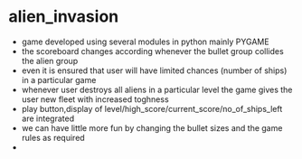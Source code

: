 # alien_invasion
* game developed using several modules in python mainly PYGAME
* the scoreboard changes according whenever the bullet group collides the alien group
* even it is ensured that user will have limited chances (number of ships) in a particular game
* whenever user destroys all aliens in a particular level the game gives the user new fleet with increased toghness
* play button,display of level/high_score/current_score/no_of_ships_left are integrated
* we can have little more fun by changing the bullet sizes and the game rules as required
* 
